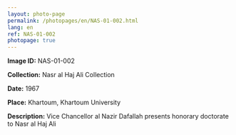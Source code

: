 ```yaml
---
layout: photo-page
permalink: /photopages/en/NAS-01-002.html
lang: en
ref: NAS-01-002
photopage: true
---
```


**Image ID:** NAS-01-002

**Collection:** Nasr al Haj Ali Collection

**Date:** 1967

**Place:** Khartoum, Khartoum University

**Description:** Vice Chancellor al Nazir Dafallah presents honorary doctorate to Nasr al Haj Ali
